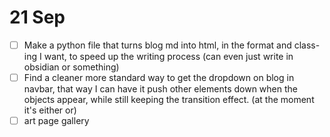# 21 Sep
- [ ] Make a python file that turns blog md into html, in the format and class-ing I want, to speed up the writing process (can even just write in obsidian or something) 
- [ ] Find a cleaner more standard way to get the dropdown on blog in navbar, that way I can have it push other elements down when the objects appear, while still keeping the transition effect. (at the moment it's either or)
- [ ] art page gallery
